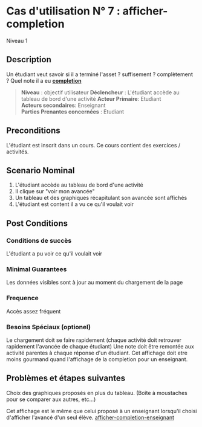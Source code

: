 
# Cas d'utilisation N° 7 :  afficher-completion

Niveau 1

##	Description

Un étudiant veut savoir si il a terminé l'asset ? suffisement ? complètement ? Quel note il a eu
**[completion](https://github.com/PremierLangage/plconception/blob/master/conception/concept/completion.md)**  

> **Niveau** : objectif utilisateur
> **Déclencheur** : L'étudiant accède au tableau de bord d'une activité
> **Acteur Primaire**: Etudiant   
> **Acteurs secondaires**: Enseignant   
> **Parties Prenantes concernées** : Etudiant   
 
 
## Preconditions

L'étudiant est inscrit dans un cours.
Ce cours contient des exercices / activités.


## Scenario Nominal

1.	L'étudiant accède au tableau de bord d'une activité
2.	Il clique sur "voir mon avancée"  
3.	Un tableau et des graphiques récapitulant son avancée sont affichés
4.	L'étudiant est content il a vu ce qu'il voulait voir 


## Post Conditions
### Conditions de succès 
L'étudiant a pu voir ce qu'il voulait voir

### Minimal Guarantees
Les données visibles sont à jour au moment du chargement de la page

### Frequence
Accès assez fréquent
### Besoins Spéciaux (optionel)  
Le chargement doit se faire rapidement (chaque activité doit retrouver rapidement l'avancée de chaque étudiant) Une note doit être remontée aux activité parentes à chaque réponse d'un étudiant.
Cet affichage doit etre moins gourmand quand l'affichage de la completion pour un enseignant.

##	Problèmes et étapes suivantes  
Choix des graphiques proposés en plus du tableau. (Boîte à moustaches pour se comparer aux autres, etc...)  

Cet affichage est le même que celui proposé à un enseignant lorsqu'il choisi d'afficher l'avancé d'un seul élève.
[afficher-completion-enseignant](https://github.com/PremierLangage/platon-conception/blob/master/UC/Enseignant/afficher-completion.md)
